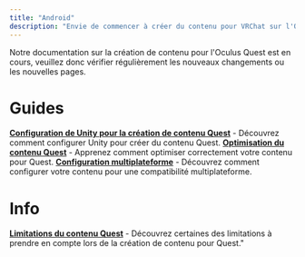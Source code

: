 ```yaml
---
title: "Android"
description: "Envie de commencer à créer du contenu pour VRChat sur l'Oculus Quest ? Vous êtes au bon endroit ! Cette page contient des liens vers d'autres pages concernant la création de contenu pour Quest, la configuration multiplateforme et d'autres guides connexes."
---
```


Notre documentation sur la création de contenu pour l'Oculus Quest est en cours, veuillez donc vérifier régulièrement les nouveaux changements ou les nouvelles pages.
# Guides
**[Configuration de Unity pour la création de contenu Quest](/platforms/android/setting-up-unity-for-creating-quest-content)** - Découvrez comment configurer Unity pour créer du contenu Quest.
**[Optimisation du contenu Quest](/platforms/android/quest-content-optimization)** - Apprenez comment optimiser correctement votre contenu pour Quest.
**[Configuration multiplateforme](/platforms/android/cross-platform-setup)** - Découvrez comment configurer votre contenu pour une compatibilité multiplateforme.
# Info
**[Limitations du contenu Quest](/platforms/android/quest-content-limitations)** - Découvrez certaines des limitations à prendre en compte lors de la création de contenu pour Quest."